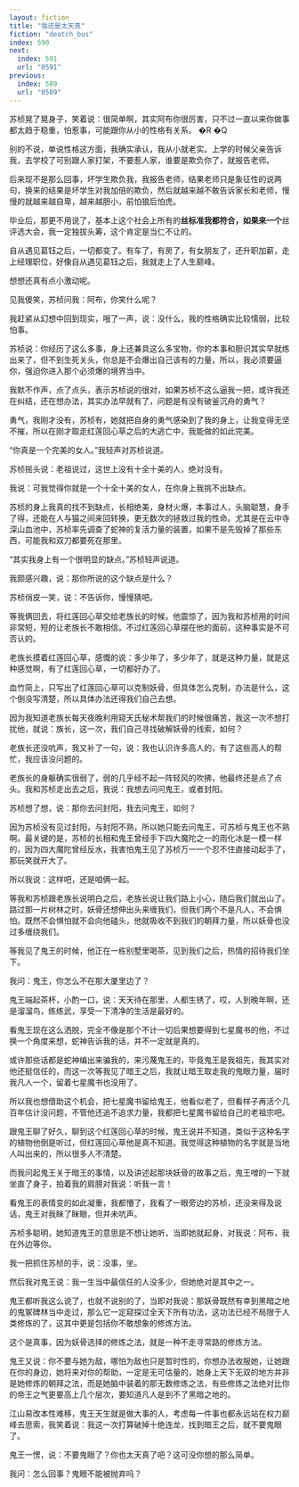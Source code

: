 ```yaml
---
layout: fiction
title: "我还是太天真"
fiction: "deatch_bus"
index: 590
next:
  index: 591
  url: "0591"
previous:
  index: 589
  url: "0589"
---
```

苏桢晃了晃身子，笑着说：很简单啊，其实阿布你很厉害，只不过一直以来你做事都太趋于稳重，怕惹事，可能跟你从小的性格有关系。 �R �Q

别的不说，单说性格这方面，我确实承认，我从小就老实。上学的时候父亲告诉我，去学校了可别跟人家打架，不要惹人家，谁要是欺负你了，就报告老师。

后来现不是那么回事，坏学生欺负我，我报告老师，结果老师只是象征性的说两句，换来的结果是坏学生对我加倍的欺负，然后就越来越不敢告诉家长和老师，慢慢的就越来越自卑，越来越胆小，前怕狼后怕虎。

毕业后，那更不用说了，基本上这个社会上所有的**丝标准我都符合，如果来一个**丝评选大会，我一定独拔头筹，这个肯定是当仁不让的。

自从遇见葛钰之后，一切都变了。有车了，有房了，有女朋友了，还升职加薪，走上经理职位，好像自从遇见葛钰之后，我就走上了人生巅峰。

想想还真有点小激动呢。

见我傻笑，苏桢问我：阿布，你笑什么呢？

我赶紧从幻想中回到现实，哦了一声，说：没什么，我的性格确实比较懦弱，比较怕事。

苏桢说：你经历了这么多事，身上还兼具这么多宝物，你的本事和胆识其实早就练出来了，但不到生死关头，你总是不会爆出自己该有的力量，所以，我必须要逼你，强迫你进入那个必须爆的境界当中。

我默不作声，点了点头，表示苏桢说的很对，如果苏桢不这么逼我一把，或许我还在纠结，还在想办法，其实办法早就有了，问题是有没有破釜沉舟的勇气？

勇气，我刚才没有，苏桢有，她就把自身的勇气感染到了我的身上，让我变得无坚不摧，所以在刚才取走红莲回心草之后的大逃亡中，我能做的如此完美。

“你真是一个完美的女人。”我轻声对苏桢说道。

苏桢摇头说：老祖说过，这世上没有十全十美的人，绝对没有。

我说：可我觉得你就是一个十全十美的女人，在你身上我挑不出缺点。

苏桢的身上我真的找不到缺点，长相绝美，身材火爆，本事过人，头脑聪慧，身手了得，还能在人与猫之间来回转换，更无数次的拯救过我的性命。尤其是在云中寺深山血池中，苏桢率先调查了蛇神的复活力量的装置，如果不是先毁掉了那些东西，可能我和双刀都要死在那里。

“其实我身上有一个很明显的缺点。”苏桢轻声说道。

我颇感兴趣，说：那你所说的这个缺点是什么？

苏桢俏皮一笑，说：不告诉你，慢慢猜吧。

等我俩回去，将红莲回心草交给老族长的时候，他震惊了，因为我和苏桢用的时间非常短，短的让老族长不敢相信。不过红莲回心草摆在他的面前，这种事实是不可否认的。

老族长摸着红莲回心草，感慨的说：多少年了，多少年了，就是这种力量，就是这种感觉啊，有了红莲回心草，一切都好办了。

血竹简上，只写出了红莲回心草可以克制妖骨，但具体怎么克制，办法是什么，这个倒没写清楚，所以具体办法还得我们自己去想。

因为我知道老族长每天夜晚利用窥天氏秘术帮我们的时候很痛苦，我这一次不想打扰他，就说：族长，这一次，我们自己寻找破解妖骨的线索，如何？

老族长还没吭声，我又补了一句，说：我也认识许多高人的，有了这些高人的帮忙，我应该没问题的。

老族长的身躯确实很弱了，弱的几乎经不起一阵轻风的吹拂，他最终还是点了点头。我和苏桢走出去之后，我说：我想去问问鬼王，或者封阳。

苏桢想了想，说：那你去问封阳，我去问鬼王，如何？

因为苏桢没有见过封阳，与封阳不熟，所以她只能去问鬼王，可苏桢与鬼王也不熟啊。最关键的是，苏桢的长相和鬼王曾经手下四大魔陀之一的雨化冰是一模一样的，因为四大魔陀曾经反水，我害怕鬼王见了苏桢万一一个忍不住直接动起手了，那玩笑就开大了。

所以我说：这样吧，还是咱俩一起。

等我和苏桢跟老族长说明白之后，老族长说让我们路上小心，随后我们就出山了。路过那一片树林之时，妖骨还想伸出头来缠我们，但我们两个不是凡人，不会惧怕。既然不会惧怕就不会向他磕头，他就吸收不到我们的朝拜力量，所以妖骨也没过多缠绕我们。

等我见了鬼王的时候，他正在一栋别墅里喝茶，见到我们之后，热情的招待我们坐下。

我问：鬼王，你怎么不在那大厦里边了？

鬼王端起茶杯，小酌一口，说：天天待在那里，人都生锈了，哎，人到晚年啊，还是溜溜鸟，练练武，享受一下清净的生活是最好的。

看鬼王现在这么洒脱，完全不像是那个不计一切后果想要得到七星魔书的他，不过换一个角度来想，蛇神告诉我的话，并不一定就是真的。

或许那些话都是蛇神编出来骗我的，来污蔑鬼王的，毕竟鬼王是我祖先，我其实对他还挺信任的，而这一次等我见了暗王之后，我就让暗王取走我的鬼眼力量，届时我凡人一个，留着七星魔书也没用了。

所以我也想借助这个机会，把七星魔书留给鬼王，他看似老了，但看样子再活个几百年估计没问题，不管他还追不追求力量，我都把七星魔书留给自己的老祖宗吧。

跟鬼王聊了好久，聊到这个红莲回心草的时候，鬼王说并不知道，类似于这种名字的植物他倒是听过，但红莲回心草他是真不知道。我觉得这种植物的名字就是当地人叫出来的，所以很多人不清楚。

而我问起鬼王关于暗王的事情，以及讲述起那块妖骨的故事之后，鬼王噌的一下就坐直了身子，拍着我的肩膀对我说：听我一言！

看鬼王的表情变的如此凝重，我都懵了，我看了一眼旁边的苏桢，还没来得及说话，鬼王对我眯了眯眼，但并未吭声。

苏桢多聪明，她知道鬼王的意思是不想让她听，当即她就起身，对我说：阿布，我在外边等你。

我一把抓住苏桢的手，说：没事，坐。

然后我对鬼王说：我一生当中最信任的人没多少，但她绝对是其中之一。

鬼王都听我这么说了，也就不说别的了，当即对我说：那妖骨既然有幸到黑暗之地的鬼冢碑林当中走过，那么它一定窥探过全天下所有功法，这功法已经不局限于人类修炼的了，这其中更是包括你不敢想象的修炼方法。

这个是真事，因为妖骨选择的修炼之法，就是一种不走寻常路的修炼方法。

鬼王又说：你不要与她为敌，哪怕为敌也只是暂时性的，你想办法收服她，让她跟在你的身边，她将来对你的帮助，一定是无可估量的，她身上天下无双的地方并非是她修炼的朝拜之法，而是她脑中装着的那无数修炼之法，有些修炼之法绝对比你的帝王之气更要高上几个层次，要知道凡人是到不了黑暗之地的。

江山易改本性难移，鬼王天生就是做大事的人，考虑每一件事也都永远站在权力巅峰去思索，我笑着说：我这一次打算破掉十绝连龙，找到暗王之后，就不要鬼眼了。

鬼王一愣，说：不要鬼眼了？你也太天真了吧？这可没你想的那么简单。

我问：怎么回事？鬼眼不能被抛弃吗？